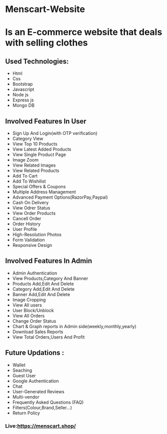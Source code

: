 # Menscart-Website
# Is an E-commerce website that deals with selling clothes
## Used Technologies:
- Html
- Css
- Bootstrap
- Javascript
- Node js
- Express js
- Mongo DB
## Involved Features In User
- Sign Up And Login(with OTP verification)
- Category View
- View Top 10 Products
- View Latest Added Products
- View Single Product Page
- Image Zoom 
- View Related Images
- View Related Products
- Add To Cart
- Add To Wishilist
- Special Offers & Coupons
- Multiple Address Management
- Advanced Payment Options(RazorPay,Paypal)
- Cash On Delivery
- View Odrer Status
- View Order Products
- Cancell Order
- Order History
- User Profile
- High-Resolution Photos
- Form Validation
- Responsive Design
## Involved Features In Admin
- Admin Authentication
- View Products,Category And Banner
- Products Add,Edit And Delete
- Category Add,Edit And Delete
- Banner Add,Edit And Delete
- Image Cropping
- View All users
- User Block/Unblock 
- View All Orders
- Change Order Status
- Chart & Graph reports in Admin side(weekly,monthly,yearly)
- Download Sales Reports
- View Total Orders,Users And Profit
## Future Updations :
- Wallet
- Seaching
- Guest User
- Google Authentication
- Chat
- User-Generated Reviews
- Multi-vendor
- Frequently Asked Questions (FAQ)
- Filters(Colour,Brand,Seller...)
- Return Policy
### Live:https://menscart.shop/
